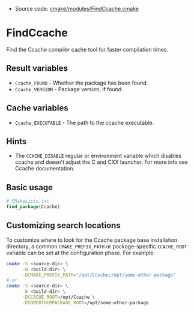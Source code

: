 <!-- This is auto-generated file. -->
* Source code: [cmake/modules/FindCcache.cmake](https://github.com/petk/php-build-system/blob/master/cmake/cmake/modules/FindCcache.cmake)

# FindCcache

Find the Ccache compiler cache tool for faster compilation times.

## Result variables

* `Ccache_FOUND` - Whether the package has been found.
* `Ccache_VERSION` - Package version, if found.

## Cache variables

* `Ccache_EXECUTABLE` - The path to the ccache executable.

## Hints

* The `CCACHE_DISABLE` regular or environment variable which disables ccache and
  doesn't adjust the C and CXX launcher. For more info see Ccache documentation.

## Basic usage

```cmake
# CMakeLists.txt
find_package(Ccache)
```

## Customizing search locations

To customize where to look for the Ccache package base
installation directory, a common `CMAKE_PREFIX_PATH` or
package-specific `CCACHE_ROOT` variable can be set at
the configuration phase. For example:

```sh
cmake -S <source-dir> \
      -B <build-dir> \
      -DCMAKE_PREFIX_PATH="/opt/Ccache;/opt/some-other-package"
# or
cmake -S <source-dir> \
      -B <build-dir> \
      -DCCACHE_ROOT=/opt/Ccache \
      -DSOMEOTHERPACKAGE_ROOT=/opt/some-other-package
```

